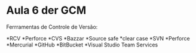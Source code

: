 # Aula 6 der GCM

Ferrramentas de Controle de Versão:

*RCV
*Perforce
*CVS
*Bazzar
*Source safe
*clear case
*SVN
*Perforce
*Mercurial
*GitHub
*BitBucket
*Visual Studio Team Services
